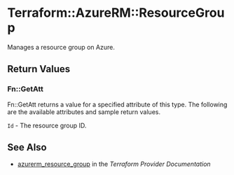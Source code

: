 # Terraform::AzureRM::ResourceGroup

Manages a resource group on Azure.

## Return Values

### Fn::GetAtt

Fn::GetAtt returns a value for a specified attribute of this type. The following are the available attributes and sample return values.

`Id` - The resource group ID.

## See Also

* [azurerm_resource_group](https://www.terraform.io/docs/providers/azurerm/r/resource_group.html) in the _Terraform Provider Documentation_